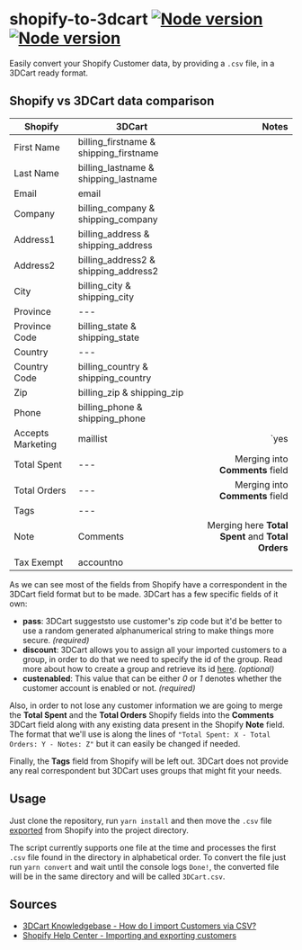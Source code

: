 # shopify-to-3dcart [![Node version](https://img.shields.io/badge/node-v8.0.0-blue.svg)](http://nodejs.org/download/) [![Node version](https://img.shields.io/badge/standard-javascript-yellow.svg)](http://nodejs.org/download/)
Easily convert your Shopify Customer data, by providing a `.csv` file, in a 3DCart ready format.

## Shopify vs 3DCart data comparison

| Shopify           | 3DCart                                 | Notes  |
| ----------------- |----------------------------------------|-------:|
| First Name        | billing_firstname & shipping_firstname |   |
| Last Name         | billing_lastname & shipping_lastname  |   |
| Email             | email |   |
| Company           | billing_company & shipping_company |   |
| Address1          | billing_address & shipping_address |   |
| Address2          | billing_address2 & shipping_address2 |   |
| City              | billing_city & shipping_city |   |
| Province          | --- |   |
| Province Code     | billing_state & shipping_state |   |
| Country           | --- |   |
| Country Code      | billing_country & shipping_country |   |
| Zip               | billing_zip & shipping_zip |   |
| Phone             | billing_phone & shipping_phone |   |
| Accepts Marketing | maillist | `yes | no` => `1 | 0` |
| Total Spent       | --- | Merging into **Comments** field |
| Total Orders      | --- | Merging into **Comments** field |
| Tags              | --- |                                 |
| Note              | Comments | Merging here **Total Spent** and **Total Orders** |
| Tax Exempt        | accountno |   | |

As we can see most of the fields from Shopify have a correspondent in the 3DCart field format but to be made. 3DCart has a few specific fields of it own:
* **pass**: 3DCart suggeststo use customer's zip code but it'd be better to use a random generated alphanumerical string to make things more secure. *(required)*
* **discount**: 3DCart allows you to assign all your imported customers to a group, in order to do that we need to specify the id of the group. Read more about how to create a group and retrieve its id [here](https://support.3dcart.com/Knowledgebase/Article/View/396/7/how-do-i-import-customers-via-csv#v7TIP). *(optional)*
* **custenabled**: This value that can be either *0* or *1* denotes whether the customer account is enabled or not. *(required)*

Also, in order to not lose any customer information we are going to merge the **Total Spent** and the **Total Orders** Shopify fields into the **Comments** 3DCart field along with any existing data present in the Shopify **Note** field. The format that we'll use is along the lines of `"Total Spent: X - Total Orders: Y - Notes: Z"` but it can easily be changed if needed.

Finally, the **Tags** field from Shopify will be left out. 3DCart does not provide any real correspondent but 3DCart uses groups that might fit your needs.

## Usage
Just clone the repository, run `yarn install` and then move the `.csv` file [exported](https://help.shopify.com/manual/customers/import-export-customers#export-existing-customers-to-a-csv-file) from Shopify into the project directory.

The script currently supports one file at the time and processes the first `.csv` file found in the directory in alphabetical order. To convert the file just run `yarn convert` and wait until the console logs `Done!`, the converted file will be in the same directory and will be called `3DCart.csv`.

## Sources

- [3DCart Knowledgebase - How do I import Customers via CSV?](https://support.3dcart.com/Knowledgebase/Article/View/396/7/how-do-i-import-customers-via-csv)
- [Shopify Help Center - Importing and exporting customers](https://help.shopify.com/manual/customers/import-export-customers)
